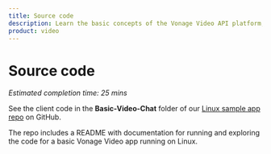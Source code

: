 ```yaml
---
title: Source code
description: Learn the basic concepts of the Vonage Video API platform, including how users can communicate through video, voice, and messaging. Explore a basic Vonage Video API flow.
product: video
--- 
```


# Source code

_Estimated completion time: 25 mins_

See the client code in the **Basic-Video-Chat** folder of our [Linux sample app repo](https://github.com/opentok/opentok-linux-sdk-samples) on GitHub.

The repo includes a README with documentation for running and exploring the code for a basic Vonage Video app running on Linux.
